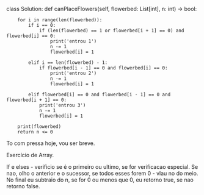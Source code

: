 class Solution:
    def canPlaceFlowers(self, flowerbed: List[int], n: int) -> bool:
        
        for i in range(len(flowerbed)):
            if i == 0:
                if (len(flowerbed) == 1 or flowerbed[i + 1] == 0) and flowerbed[i] == 0:
                    print('entrou 1')
                    n -= 1
                    flowerbed[i] = 1

            elif i == len(flowerbed) - 1:
                if flowerbed[i - 1] == 0 and flowerbed[i] == 0:
                    print('entrou 2')
                    n -= 1
                    flowerbed[i] = 1

            elif flowerbed[i] == 0 and flowerbed[i - 1] == 0 and flowerbed[i + 1] == 0:
                print('entrou 3')
                n -= 1
                flowerbed[i] = 1

        print(flowerbed)
        return n <= 0

To com pressa hoje, vou ser breve.

Exercício de Array. 

If e elses - verificio se é o primeiro ou ultimo, se for verificacao especial. Se nao, olho o anterior e o sucessor, se todos esses forem 0 - vlau no do meio. No final eu subtraio do n, se for 0 ou menos que 0, eu retorno true, se nao retorno false.
